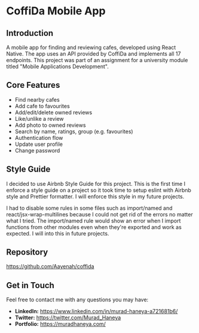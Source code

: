 # CoffiDa Mobile App

## Introduction

A mobile app for finding and reviewing cafes, developed using React Native. The app uses an API provided by CoffiDa and implements all 17 endpoints. This project was part of an assignment for a university module titled "Mobile Applications Development".

## Core Features

- Find nearby cafes
- Add cafe to favourites
- Add/edit/delete owned reviews
- Like/unlike a review
- Add photo to owned reviews
- Search by name, ratings, group (e.g. favourites)
- Authentication flow
- Update user profile
- Change password

## Style Guide

I decided to use Airbnb Style Guide for this project. This is the first time I enforce a style guide on a project so it took time to setup eslint with Airbnb style and Prettier formatter. I will enforce this style in my future projects.

I had to disable some rules in some files such as import/named and react/jsx-wrap-multilines because I could not get rid of the errors no matter what I tried. The import/named rule would show an error when I import functions from other modules even when they're exported and work as expected. I will into this in future projects.

## Repository

https://github.com/Aayenah/coffida

## Get in Touch

Feel free to contact me with any questions you may have:

- **LinkedIn:** https://www.linkedin.com/in/murad-haneya-a721681b6/
- **Twitter:** https://twitter.com/Murad_Haneya
- **Portfolio:** https://muradhaneya.com/
